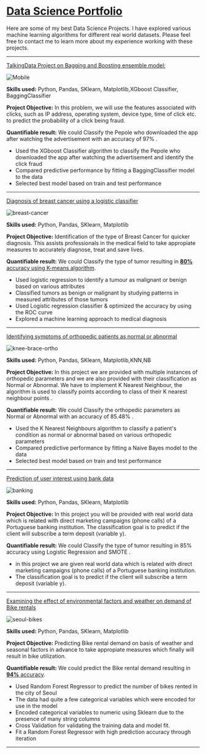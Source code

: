 # [Data Science Portfolio](https://github.com/mkgreen/my-portfolio/blob/main/index.md)

Here are some of my best Data Science Projects. I have explored various machine learning algorithms for different real world datasets. Please feel free to contact me to learn more about my experience working with these projects.

***

[TalkingData Project on Bagging and Boosting ensemble model:](https://github.com/mkgreen/Fraud-Detection-DT-Ensemble/blob/main/Bagging_and_Boosting_Esemble_Project.ipynb)

![Mobile](https://user-images.githubusercontent.com/105948938/210698301-3cab65b9-c084-47a4-915f-a092d8377d9e.jpeg)


**Skills used:** Python, Pandas, SKlearn, Matplotlib,XGboost Classifier, BaggingClassifier

**Project Objective:** In this problem, we will use the features associated with clicks, such as IP address, operating system, device type, time of click etc. to predict the probability of a click being fraud.

**Quantifiable result:** We could Classify the Pepole who downloaded the app after watching the advertisement  with an accuracy of 97% .

- Used the XGboost Classifier algorithm to classify the Pepole who downloaded the app after watching the advertisement and identify the click fraud
- Compared predictive performance by fitting a BaggingClassifier model to the data
- Selected best model based on train and test performance

***

[Diagnosis of breast cancer using a logistic classifier](https://github.com/mkgreen/Breast-Cancer-Classification/blob/main/Breast_cancer_classification_algorithm.ipynb)

![breast-cancer](https://user-images.githubusercontent.com/105948938/210696322-7f632410-13c6-4aab-8e00-bf7552a32917.jpeg)


**Skills used:** Python, Pandas, SKlearn, Matplotlib

**Project Objective:** Identification of the type of Breast Cancer for quicker diagnosis. This assists professionals in the medical field to take appropiate measures to accurately diagnose, treat and save lives. 

**Quantifiable result:** We could Classify the type of tumor resulting in [**80%** accuracy using K-means algorithm](https://github.com/mkgreen/Breast-Cancer-Classification/blob/main/Breast_cancer_classification_algorithm.ipynb).

- Used logistic regression to identify a tumour as malignant or benign based on various attributes
- Classified tumors as benign or malignant by studying patterns in measured attributes of those tumors
- Used Logistic regression classifier & optimized the accuracy by using the ROC curve
- Explored a machine learning approach to medical diagnosis

***

[Identifying symptoms of orthopedic patients as normal or abnormal](https://github.com/mkgreen/Orthopedic-Patients-Classification-KNN-NB/blob/main/ortho_project.ipynb)

![knee-brace-ortho](https://user-images.githubusercontent.com/105948938/210697291-f37f4d78-f7f5-48e8-b7fd-4375a9254df3.png)

**Skills used:** Python, Pandas, SKlearn, Matplotlib,KNN,NB

**Project Objective:** In this project we are provided with multiple instances of orthopedic parameters and we are also provided with their classification as Normal or Abnormal. We have to implement K Nearest Neighbour, the algorithm is used to classify points according to class of their K nearest neighbour points .

**Quantifiable result:** We could Classify the orthopedic parameters as Normal or Abnormal with an accuracy of 85.48% .

- Used the K Nearest Neighbours algorithm to classify a patient's condition as normal or abnormal based on various orthopedic parameters
- Compared predictive performance by fitting a Naive Bayes model to the data
- Selected best model based on train and test performance

***

[Prediction of user interest using bank data](https://github.com/mkgreen/Banking-Classification-Logistic-Regression/blob/main/Portugese%20Banking%20Classification.ipynb)

![banking](https://user-images.githubusercontent.com/105948938/210697085-9f12b658-be7a-4493-afd1-10c9aaf397d5.jpeg)


**Skills used:** Python, Pandas, SKlearn, Matplotlib

**Project Objective:** In this project you will be provided with real world data which is related with direct marketing campaigns (phone calls) of a Portuguese banking institution.
The classification goal is to predict if the client will subscribe a term deposit (variable y).

**Quantifiable result:** We could Classify the type of tumor resulting in 85% accuracy using Logistic Regression and SMOTE .

- in this project we are given real world data which is related with direct marketing campaigns (phone calls) of a Portuguese banking institution.
- The classification goal is to predict if the client will subscribe a term deposit (variable y).

***

[Examining the effect of environmental factors and weather on demand of Bike rentals](https://github.com/mkgreen/Bike-Rental-Demand/blob/main/Linear_Regression_Project_Seoul_Bike_Data.ipynb)

![seoul-bikes](https://user-images.githubusercontent.com/105948938/210696437-cb69d9ae-3f14-4792-a80c-0c6f938cac36.jpeg)


**Skills used:** Python, Pandas, SKlearn, Matplotlib

**Project Objective:** Predicting Bike rental demand on basis of weather and seasonal factors in advance to take appropiate measures which finally will result in bike utilization.

**Quantifiable result:** We could predict the Bike rental demand resulting in [**94%** accuracy](https://github.com/mkgreen/Bike-Rental-Demand/blob/main/Linear_Regression_Project_Seoul_Bike_Data.ipynb).

- Used Random Forest Regressor to predict the number of bikes rented in the city of Seoul
- The data had quite a few categorical variables which were encoded for use in the model
- Encoded categorical variables to numeric using Sklearn due to the presence of many string columns
- Cross Validation for validating the training data and model fit.
- Fit a Random Forest Regressor with high prediction accuracy through iteration

***
